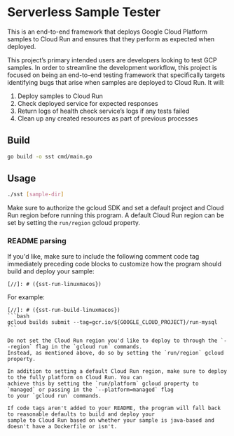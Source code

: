 # Serverless Sample Tester

This is an end-to-end framework that deploys Google Cloud Platform samples to
Cloud Run and ensures that they perform as expected when deployed.

This project’s primary intended users are developers looking to test GCP
samples. In order to streamline the development workflow, this project is
focused on being an end-to-end testing framework that specifically targets
identifying bugs that arise when samples are deployed to Cloud Run. It will:

1. Deploy samples to Cloud Run
1. Check deployed service for expected responses
1. Return logs of health check service’s logs if any tests failed
1. Clean up any created resources as part of previous processes

## Build

```bash
go build -o sst cmd/main.go
```

## Usage

```bash
./sst [sample-dir]
```

Make sure to authorize the gcloud SDK and set a default project and Cloud Run region before running this program. A
default Cloud Run region can be set by setting the `run/region` gcloud property.

### README parsing
If you'd like, make sure to include the following comment code tag immediately preceding code blocks to customize how
the program should build and deploy your sample:

```text
[//]: # ({sst-run-linuxmacos})
```

For example:
````text
[//]: # ({sst-run-build-linuxmacos})
```bash
gcloud builds submit --tag=gcr.io/${GOOGLE_CLOUD_PROJECT}/run-mysql
```

Do not set the Cloud Run region you'd like to deploy to through the `--region` flag in the `gcloud run` commands.
Instead, as mentioned above, do so by setting the `run/region` gcloud property.

In addition to setting a default Cloud Run region, make sure to deploy to the fully platform on Cloud Run. You can
achieve this by setting the `run/platform` gcloud property to `managed` or passing in the `--platform=managed` flag
to your `gcloud run` commands.

If code tags aren't added to your README, the program will fall back to reasonable defaults to build and deploy your
sample to Cloud Run based on whether your sample is java-based and doesn't have a Dockerfile or isn't.
